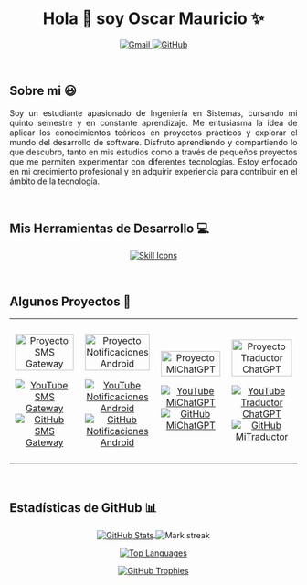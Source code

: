<h1 align="center">Hola 👋 soy Oscar Mauricio ✨ </h1>

<p align="center">
  <a href="oscamontoya27@gmail.com" target="_blank"> <!-- Correo actualizado -->
    <img src="https://img.shields.io/badge/Gmail-D14836?style=for-the-badge&logo=gmail&logoColor=white" alt="Gmail" />
  </a>
  <a href="https://github.com/OscarMauricioDev" target="_blank"> <!-- ¡REEMPLAZA ESTO CON TU NOMBRE DE USUARIO REAL DE GITHUB! -->
    <img src="https://img.shields.io/badge/GitHub-100000?style=for-the-badge&logo=github&logoColor=white" alt="GitHub" />
  </a>
</p>
<br>

## Sobre mi 😃

<p align="justify">
  Soy un estudiante apasionado de Ingeniería en Sistemas, cursando mi quinto semestre y en constante aprendizaje. Me entusiasma la idea de aplicar los conocimientos teóricos en proyectos prácticos y explorar el mundo del desarrollo de software. Disfruto aprendiendo y compartiendo lo que descubro, tanto en mis estudios como a través de pequeños proyectos que me permiten experimentar con diferentes tecnologías. Estoy enfocado en mi crecimiento profesional y en adquirir experiencia para contribuir en el ámbito de la tecnología.
</p>
<br>

## Mis Herramientas de Desarrollo 💻

<!-- skill icons -->
<p align="center">
  <a href="https://skillicons.dev" target="_blank">
    <img src="https://skillicons.dev/icons?i=html,css,js,bootstrap,java,python,mysql,github,eclipse,vscode" alt="Skill Icons" />
  </a>
</p>
<br>

<div id="proyectos">
  <h2>Algunos Proyectos 🚀</h2>
  <table align="center" style="width:100%; border:none;">
    <tr style="border:none;">
      <td width="25%" align="center" style="padding: 10px; border:none;">
        <p align="center">
          <a href="https://youtu.be/rISmdhlhOPM" target="_blank" title="Ver Proyecto SMS Gateway">
            <img align="center" width="100%" src="https://raw.githubusercontent.com/unsimpledev/unsimpledev/main/assets/smsgateway.webp" alt="Proyecto SMS Gateway" />
          </a>
        </p>
        <p align="center">
          <a href="https://youtu.be/rISmdhlhOPM" target="_blank">
            <img src="https://img.shields.io/badge/YouTube-FF0000?style=for-the-badge&logo=youtube&logoColor=white" alt="YouTube SMS Gateway" />
          </a>
          <a href="https://github.com/tu-nombre-de-usuario-real/ProyectoSMSGateway" target="_blank"> <!-- ¡REEMPLAZA CON TU NOMBRE DE USUARIO! -->
            <img src="https://img.shields.io/badge/GitHub-100000?style=for-the-badge&logo=github&logoColor=white" alt="GitHub SMS Gateway" />
          </a>
        </p>
      </td>
      <td width="25%" align="center" style="padding: 10px; border:none;">
        <p align="center">
          <a href="https://youtu.be/fiUkA2OZQjs" target="_blank" title="Ver Proyecto Notificaciones Android">
            <img align="center" width="100%" src="https://raw.githubusercontent.com/unsimpledev/unsimpledev/main/assets/notifandroid.webp" alt="Proyecto Notificaciones Android" />
          </a>
        </p>
        <p align="center">
          <a href="https://youtu.be/fiUkA2OZQjs" target="_blank">
            <img src="https://img.shields.io/badge/YouTube-FF0000?style=for-the-badge&logo=youtube&logoColor=white" alt="YouTube Notificaciones Android" />
          </a>
          <a href="https://github.com/tu-nombre-de-usuario-real/ProyectoNotificaciones" target="_blank"> <!-- ¡REEMPLAZA CON TU NOMBRE DE USUARIO! -->
            <img src="https://img.shields.io/badge/GitHub-100000?style=for-the-badge&logo=github&logoColor=white" alt="GitHub Notificaciones Android" />
          </a>
        </p>
      </td>
      <td width="25%" align="center" style="padding: 10px; border:none;">
        <p align="center">
          <a href="https://youtu.be/py31Y1Ku4Es" target="_blank" title="Ver Proyecto MiChatGPT">
            <img align="center" width="100%" src="https://raw.githubusercontent.com/unsimpledev/unsimpledev/main/assets/chatgptapp.webp" alt="Proyecto MiChatGPT" />
          </a>
        </p>
        <p align="center">
          <a href="https://youtu.be/py31Y1Ku4Es" target="_blank">
            <img src="https://img.shields.io/badge/YouTube-FF0000?style=for-the-badge&logo=youtube&logoColor=white" alt="YouTube MiChatGPT" />
          </a>
          <a href="https://github.com/tu-nombre-de-usuario-real/MiChatGPT" target="_blank"> <!-- ¡REEMPLAZA CON TU NOMBRE DE USUARIO! -->
            <img src="https://img.shields.io/badge/GitHub-100000?style=for-the-badge&logo=github&logoColor=white" alt="GitHub MiChatGPT" />
          </a>
        </p>
      </td>
      <td width="25%" align="center" style="padding: 10px; border:none;">
        <p align="center">
          <a href="https://youtu.be/FbQtooM3UIs" target="_blank" title="Ver Proyecto Traductor ChatGPT">
            <img align="center" width="100%" src="https://raw.githubusercontent.com/unsimpledev/unsimpledev/main/assets/traductorchatgpt.webp" alt="Proyecto Traductor ChatGPT" />
          </a>
        </p>
        <p align="center">
          <a href="https://youtu.be/FbQtooM3UIs" target="_blank">
            <img src="https://img.shields.io/badge/YouTube-FF0000?style=for-the-badge&logo=youtube&logoColor=white" alt="YouTube Traductor ChatGPT" />
          </a>
          <a href="https://github.com/tu-nombre-de-usuario-real/MiTraductor" target="_blank"> <!-- ¡REEMPLAZA CON TU NOMBRE DE USUARIO! -->
            <img src="https://img.shields.io/badge/GitHub-100000?style=for-the-badge&logo=github&logoColor=white" alt="GitHub MiTraductor" />
          </a>
        </p>
      </td>
    </tr>
  </table>
</div>
<br>

## Estadísticas de GitHub 📊

<p align="center">
  <!-- GitHub Stats -->
  <a href="https://github.com/tu-nombre-de-usuario-real" target="_blank"> <!-- ¡REEMPLAZA CON TU NOMBRE DE USUARIO! -->
    <img align="center" src="https://github-readme-stats.vercel.app/api?username=tu-nombre-de-usuario-real&theme=dark&show_icons=true&hide_border=false&count_private=true" alt="GitHub Stats" />
  </a>
  
  <!-- Streak Stats -->
  <img align="center" title="🔥 Get streak stats for your profile at git.io/streak-stats" alt="Mark streak" src="https://github-readme-streak-stats.herokuapp.com/?user=tu-nombre-de-usuario-real&theme=dark&hide_border=false&stroke=true" alt="Streak Stats" />
</p>

<p align="center">
  <!-- Top Langs -->
  <a href="https://github.com/tu-nombre-de-usuario-real" target="_blank"> <!-- ¡REEMPLAZA CON TU NOMBRE DE USUARIO! -->
    <img align="center" src="https://github-readme-stats.anuraghazra1.vercel.app/api/top-langs/?username=tu-nombre-de-usuario-real&theme=dark&hide_border=false&no-bg=true&no-frame=true&langs_count=10&hide_title=true" alt="Top Languages" />
  </a>
</p>

<!-- GitHub Trophies -->
<div align="center">
  <a href="https://github.com/ryo-ma/github-profile-trophy" title="Go to Source" target="_blank">
    <img align="center" src="https://github-profile-trophy.vercel.app/?username=tu-nombre-de-usuario-real&theme=radical&row=1&column=7&margin-h=15&margin-w=5&no-bg=true&grammar=false" alt="GitHub Trophies" />
  </a>
</div>

